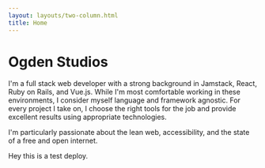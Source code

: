 ```yaml
---
layout: layouts/two-column.html
title: Home
---
```


# Ogden Studios 

I'm a full stack web developer with a strong background in Jamstack, React, Ruby on Rails, and Vue.js. While I'm most comfortable working in these environments, I consider myself language and framework agnostic. For every project I take on, I choose the right tools for the job and provide excellent results using appropriate technologies.

I'm particularly passionate about the lean web, accessibility, and the state of a free and open internet.

Hey this is a test deploy.